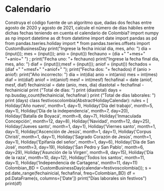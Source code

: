 # Calendario
Construya el código fuente de un algoritmo que, dadas dos fechas entre agosto de 2020 y agosto de 2021, calcule el número de días hábiles entre dichas fechas teniendo en cuenta el calendario de Colombia?
import numpy as np
import datetime as dt
from datetime import date
import pandas as pd
from pandas.tseries.holiday import *
from pandas.tseries.offsets import CustomBusinessDay
print("Ingrese la fecha inicial dia, mes, año: ")
dia = (input()); mes = (input()); anio = (input())
fechauno = (dia +" "+mes+" "+anio+" ") ; print("Fecha uno: "+ fechauno)
print("Ingrese la fecha final dia, mes, año: ")
diaf = (input());mesf = (input()); aniof = (input())
fechados = (diaf +" "+mesf+" "+aniof+" ");  print("Fecha dos: "+ fechados)
if (anio > aniof):
    print("Año incorrecto: ")
dia = int(dia)
anio = int(anio)
mes = int(mes)
diaf = int(diaf)
aniof = int(aniof)
mesf = int(mesf)
fechafinal = date (aniof, mesf, diaf)
fechainicial = date (anio, mes, dia)
diastotal = fechafinal - fechainicial
print ("Total de días: ")
print (diastotal)
days = np.busday_count(fechainicial, fechafinal )
print ("Total de días laborales: ")
print (days)
class festivoscolombia(AbstractHolidayCalendar):
    rules = [
        Holiday('Año nuevo', month=1, day=1),
        Holiday('Día del trabajo', month=5, day=1),
        Holiday('Día de la independencia', month=7, day=20),
        Holiday('Batalla de Boyacá', month=8, day=7),
        Holiday('Inmaculada Concepción', month=12, day=8),
        Holiday('Navidad', month=12, day=25),
        Holiday('Jueves santo', month=1, day=1),
        Holiday('Viernes santo', month=1, day=1),
        Holiday('Ascención de Jesús', month=1, day=1),
        Holiday('Corpus Christi', month=1, day=1),
        Holiday('Sagrado Corazón de Jesús', month=1, day=1),
        Holiday('Epifanía del señor', month=1, day=6),
        Holiday('Día de San José', month=3, day=19),
        Holiday('San Pedro y San Pablo', month=6, day=29),
        Holiday('Asunción de la Virgen', month=8, day=15),
        Holiday('Día de la raza', month=10, day=12),
        Holiday('Todos los santos', month=11, day=1),
        Holiday('Independencia de Cartagena', month=11, day=11)
Colombian_BD = CustomBusinessDay(calendar=festivoscolombia());
s = pd.date_range(fechainicial, fechafinal, freq=Colombian_BD)
df = pd.DataFrame(s, columns=['Date'])
print("Días laborales sin festivos")
print(df)
